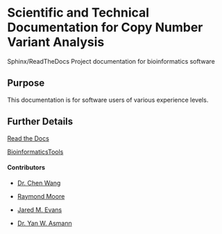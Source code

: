 # Scientific and Technical Documentation for Copy Number Variant Analysis

Sphinx/ReadTheDocs Project documentation for bioinformatics software


## Purpose
This documentation is for software users of various experience levels.

## Further Details

[Read the Docs](http://bior-documentation.readthedocs.io/en/latest/)

[BioinformaticsTools](http://bioinformaticstools.mayo.edu/research/bior/)


#### Contributors

* [Dr. Chen Wang](wang.chen@mayo.edu)

* [Raymond Moore](moore.raymond@mayo.edu)

* [Jared M. Evans](evans.jared@mayo.edu)

* [Dr. Yan W. Asmann](asmann.yan@mayo.edu)
